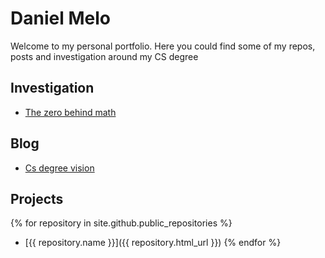 # Daniel Melo
Welcome to my personal portfolio. Here you could find some of my repos, posts and investigation around my CS degree 

## Investigation
- [The zero behind math](https://dmeloca.github.io/investigation/zero-behind-math.html)

## Blog
- [Cs degree vision](https://dmeloca.github.io/posts/cs-degree-vision.html)

## Projects
{% for repository in site.github.public_repositories %}
  * [{{ repository.name }}]({{ repository.html_url }})
{% endfor %}


